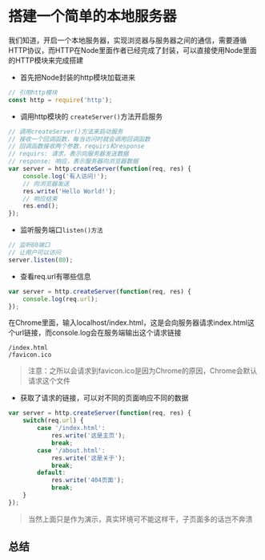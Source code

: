 # 搭建一个简单的本地服务器

我们知道，开启一个本地服务器，实现浏览器与服务器之间的通信，需要遵循HTTP协议，而HTTP在Node里面作者已经完成了封装，可以直接使用Node里面的HTTP模块来完成搭建

- 首先把Node封装的http模块加载进来
``` javascript
// 引用http模块
const http = require('http');
```

- 调用http模块的 ```createServer()```方法开启服务
```javascript
// 调用createServer()方法来启动服务
// 接收一个回调函数，每当访问时就会调用回调函数
// 回调函数接收两个参数，requirs和response
// requirs: 请求，表示向服务器发送数据
// response: 响应，表示服务器向浏览器数据
var server = http.createServer(function(req, res) {
    console.log('有人访问!');
    // 向浏览器发送
    res.write('Hello World!');
    // 响应结束
    res.end();
});
```
- 监听服务端口```listen()方法```
```javascript
// 监听80端口
// 让用户可以访问
server.listen(80);
```

- 查看req.url有哪些信息
```javascript
var server = http.createServer(function(req, res) {
    console.log(req.url);
});
```
在Chrome里面，输入localhost/index.html，这是会向服务器请求index.html这个url链接，而console.log会在服务端输出这个请求链接
```
/index.html
/favicon.ico
```
> 注意：之所以会请求到favicon.ico是因为Chrome的原因，Chrome会默认请求这个文件

- 获取了请求的链接，可以对不同的页面响应不同的数据
```javascript
var server = http.createServer(function(req, res) {
    switch(req.url) {
        case '/index.html':
            res.write('这是主页');
            break;
        case '/about.html':
            res.write('这是关于');
            break;
        default:
            res.write('404页面');
            break;
    }
});
```
> 当然上面只是作为演示，真实环境可不能这样干，子页面多的话岂不奔溃

## 总结
